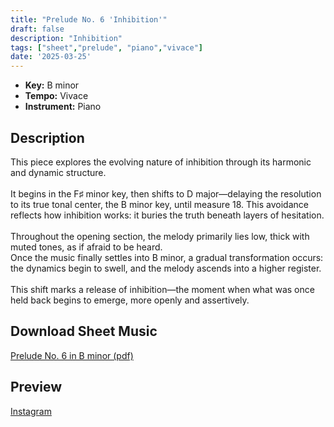 ```yaml
---
title: "Prelude No. 6 'Inhibition'"
draft: false
description: "Inhibition"
tags: ["sheet","prelude", "piano","vivace"]
date: '2025-03-25'
---
```


- **Key:** B minor
- **Tempo:** Vivace
- **Instrument:** Piano

<!--more-->

## Description

 This piece explores the evolving nature of inhibition through its harmonic and dynamic structure. <br>
 <br>
 It begins in the F♯ minor key, then shifts to D major—delaying the resolution to its true tonal center, the B minor key, until measure 18. This avoidance reflects how inhibition works: it buries the truth beneath layers of hesitation. <br>
 <br>
 Throughout the opening section, the melody primarily lies low, thick with muted tones, as if afraid to be heard. <br>
 Once the music finally settles into B minor, a gradual transformation occurs: the dynamics begin to swell, and the melody ascends into a higher register. <br>
 <br>
 This shift marks a release of inhibition—the moment when what was once held back begins to emerge, more openly and assertively.

 ## Download Sheet Music

[Prelude No. 6 in B minor (pdf)](/pdf/Prelude%20No.6%20in%20Bminor.pdf)

 ## Preview 
 
[Instagram](https://www.instagram.com/p/DHn_WrDCE8d/)